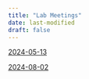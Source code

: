 ```yaml
---
title: "Lab Meetings"
date: last-modified
draft: false
---
```


[2024-05-13](https://www.mparfyonov.com/labmtg/2024-05-13.html)

[2024-08-02](https://www.mparfyonov.com/labmtg/lab-mtg-2024-08-02.html)
